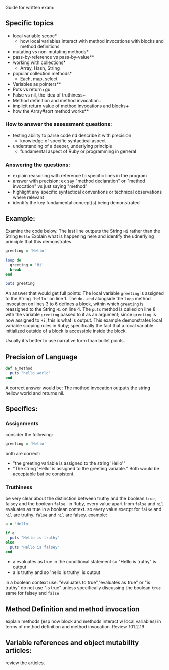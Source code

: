 Guide for written exam:

## Specific topics
- local variable scope*
  - how local variables interact with method invocations with blocks and method definitions
- mutating vs non-mutating methods*
- pass-by-reference vs pass-by-value**
- working with collections*
  - Array, Hash, String
- popular collection methods*
  - Each, map, select
- Variables as pointers**
- Puts vs return+gu
- False vs nil, the idea of truthiness+
- Method definition and method invocation+
- implicit return value of method invocations and blocks+
- how the Array#sort method works**

### How to answer the assessment questions:
- testing ability to parse code nd describe it with precision
  - knowledge of specific syntactical aspect
- understanding of a deeper, underlying principle
  - fundamental aspect of Ruby or programming in general

### Answering the questions:
- explain reasoning with reference to specific lines in the program
- answer with precision: ex say "method declaration" or "method invocation" vs just saying "method"
- highlight any specific syntactical conventions or technical observations where relevant
- identify the key fundamental concept(s) being demonstrated

## Example:
Examine the code below. The last line outputs the String `Hi` rather than the String `Hello` Explain what is happening here and identify the udnerlying principle that this demonstrates.

```ruby
greeting = 'Hello'

loop do
  greeting = 'Hi'
  break
end

puts greeting
```

An answer that would get full points:
The local variable `greeting` is assigned to the String `'Hello'` on line 1. The `do..end` alongside the `loop` method invocation on lines 3 to 6 defines a block, within which `greeting` is reassigned to the String `Hi` on line 4. The `puts` method is called on line 8 with the variable `greeting` passed to it as an argument; since `greeting` is now assigned to `Hi`, this is what is output. This example demonstrates local variable scoping rules in Ruby; specifically the fact that a local variable initialized outside of a block is accessible inside the block.

Usually it's better to use narrative form than bullet points.

## Precision of Language
```ruby
def a_method
  puts "hello world"
end
```
A correct answer would be: The mothod invocation outputs the string hellow world and returns nil.


## Specifics:
### Assignments
consider the following:
```ruby
greeting = 'Hello'
```
both are correct: 
- "the greeting variable is assigned to the string 'Hello'"
- "The string 'Hello' is assigned to the greeting variable."
Both would be acceptable but be consistent.

### Truthiness
be very clear about the distinction between truthy and the boolean `true`, falsey and the boolean `false`
-in Ruby, every value apart from `false` and `nil` evaluates as true in a boolean context. so every value execpt for `false` and `nil` are truthy. `false` and `nil` are falsey.
example:
```ruby
a = 'Hello'

if a
  puts "Hello is truthy"
else
  puts "Hello is falsey"
end
```
- a evaluates as true in the conditional statement so "Hello is truthy" is output
- a is truthy and so 'hello is truthy' is output

in a boolean context use: "evaluates to true","evaluates as true" or "is truthy"
do not use "is true" unless specifically discussing the boolean `true`
same for falsey and `false`

## Method Definition and method invocation
explain methods (esp how block and methods interact w local variables) in terms of method definition and method invocation.
Review 101.2.19

## Variable references and object mutability articles:
review the articles.


